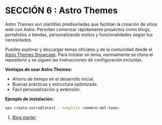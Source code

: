 # SECCIÓN 6 : Astro Themes

Astro Themes son plantillas prediseñadas que facilitan la creación de sitios web con Astro. Permiten comenzar rápidamente proyectos como blogs, portafolios o tiendas, personalizando estilos y funcionalidades según tus necesidades.

Puedes explorar y descargar temas oficiales y de la comunidad desde el [Astro Themes Showcase](https://astro.build/themes/). Para instalar un tema, normalmente se clona el repositorio y se siguen las instrucciones de configuración incluidas.

**Ventajas de usar Astro Themes:**
- Ahorro de tiempo en el desarrollo inicial.
- Buenas prácticas y estructura optimizada.
- Fácil personalización y extensión.

**Ejemplo de instalación:**
```bash
npx create-astro@latest --template <nombre-del-tema>
```

1. [Blog starter](./blog-starter)
